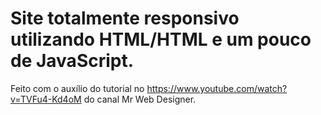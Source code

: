# Site totalmente responsivo utilizando HTML/HTML e um pouco de JavaScript.
Feito com o auxílio do tutorial no https://www.youtube.com/watch?v=TVFu4-Kd4oM do canal Mr Web Designer.
